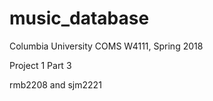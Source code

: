 # music_database

Columbia University COMS W4111, Spring 2018

Project 1 Part 3

rmb2208 and sjm2221
